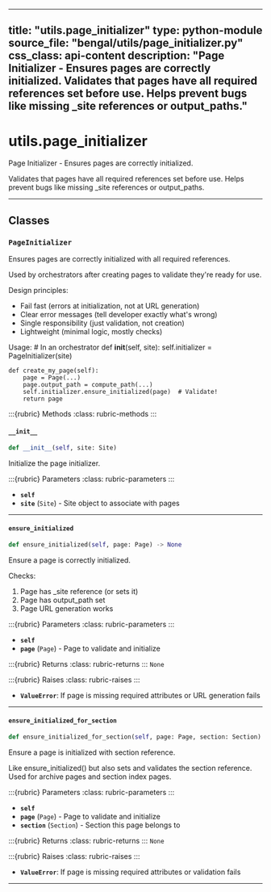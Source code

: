 
---
title: "utils.page_initializer"
type: python-module
source_file: "bengal/utils/page_initializer.py"
css_class: api-content
description: "Page Initializer - Ensures pages are correctly initialized.  Validates that pages have all required references set before use. Helps prevent bugs like missing _site references or output_paths."
---

# utils.page_initializer

Page Initializer - Ensures pages are correctly initialized.

Validates that pages have all required references set before use.
Helps prevent bugs like missing _site references or output_paths.

---

## Classes

### `PageInitializer`


Ensures pages are correctly initialized with all required references.

Used by orchestrators after creating pages to validate they're ready for use.

Design principles:
- Fail fast (errors at initialization, not at URL generation)
- Clear error messages (tell developer exactly what's wrong)
- Single responsibility (just validation, not creation)
- Lightweight (minimal logic, mostly checks)

Usage:
    # In an orchestrator
    def __init__(self, site):
        self.initializer = PageInitializer(site)

    def create_my_page(self):
        page = Page(...)
        page.output_path = compute_path(...)
        self.initializer.ensure_initialized(page)  # Validate!
        return page




:::{rubric} Methods
:class: rubric-methods
:::
#### `__init__`
```python
def __init__(self, site: Site)
```

Initialize the page initializer.



:::{rubric} Parameters
:class: rubric-parameters
:::
- **`self`**
- **`site`** (`Site`) - Site object to associate with pages





---
#### `ensure_initialized`
```python
def ensure_initialized(self, page: Page) -> None
```

Ensure a page is correctly initialized.

Checks:
1. Page has _site reference (or sets it)
2. Page has output_path set
3. Page URL generation works



:::{rubric} Parameters
:class: rubric-parameters
:::
- **`self`**
- **`page`** (`Page`) - Page to validate and initialize

:::{rubric} Returns
:class: rubric-returns
:::
`None`

:::{rubric} Raises
:class: rubric-raises
:::
- **`ValueError`**: If page is missing required attributes or URL generation fails



---
#### `ensure_initialized_for_section`
```python
def ensure_initialized_for_section(self, page: Page, section: Section) -> None
```

Ensure a page is initialized with section reference.

Like ensure_initialized() but also sets and validates the section reference.
Used for archive pages and section index pages.



:::{rubric} Parameters
:class: rubric-parameters
:::
- **`self`**
- **`page`** (`Page`) - Page to validate and initialize
- **`section`** (`Section`) - Section this page belongs to

:::{rubric} Returns
:class: rubric-returns
:::
`None`

:::{rubric} Raises
:class: rubric-raises
:::
- **`ValueError`**: If page is missing required attributes or validation fails



---
